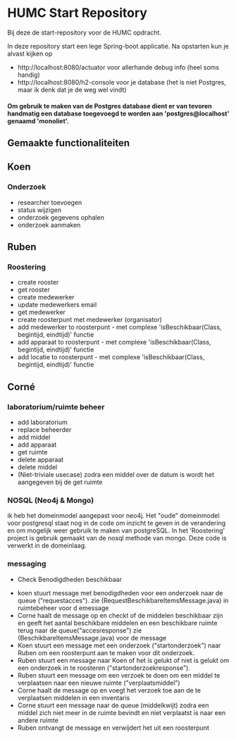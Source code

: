 # HUMC Start Repository

Bij deze de start-repository voor de HUMC opdracht.

In deze repository start een lege Spring-boot applicatie. Na opstarten kun je alvast kijken op

* http://localhost:8080/actuator voor allerhande debug info (heel soms handig)
* http://localhost:8080/h2-console voor je database (het is niet Postgres, maar ik denk dat je de weg wel vindt)

#### Om gebruik te maken van de Postgres database dient er van tevoren handmatig een database toegevoegd te worden aan 'postgres@localhost' genaamd 'monoliet'.

## Gemaakte functionaliteiten

## Koen
### Onderzoek
* researcher toevoegen
* status wijzigen
* onderzoek gegevens ophalen
* onderzoek aanmaken

## Ruben
### Roostering
* create rooster
* get rooster
* create medewerker
* update medewerkers email
* get medewerker
* create roosterpunt met medewerker (organisator)
* add medewerker to roosterpunt - met complexe 'isBeschikbaar(Class, begintijd, eindtijd)' functie
* add apparaat to roosterpunt - met complexe 'isBeschikbaar(Class, begintijd, eindtijd)' functie
* add locatie to roosterpunt - met complexe 'isBeschikbaar(Class, begintijd, eindtijd)' functie

## Corné
### laboratorium/ruimte beheer
* add laboratorium
* replace beheerder
* add middel
* add apparaat
* get ruimte
* delete apparaat
* delete middel
* (Niet-triviale usecase) zodra een middel over de datum is wordt het aangegeven bij de get ruimte

### NOSQL (Neo4j & Mongo)
ik heb het domeinmodel aangepast voor neo4j. Het "oude" domeinmodel voor postgresql staat nog in de code om inzicht te geven in de verandering en om mogelijk weer
gebruik te maken van postgreSQL. In het 'Roostering' project is gebruik gemaakt van de nosql methode van mongo. Deze code is verwerkt in de
domeinlaag.



### messaging
* Check Benodigdheden beschikbaar
- koen stuurt message met benodigdheden voor een onderzoek naar de queue ("requestacces"). zie (RequestBeschikbareItemsMessage.java) in ruimtebeheer voor d emessage
- Corne haalt de message op en checkt of de middelen beschikbaar zijn en geeft het aantal beschikbare middelen en een beschikbare ruimte terug naar de queue("accesresponse") zie (BeschikbareItemsMessage.java) voor de message
- Koen stuurt een message met een onderzoek ("startonderzoek") naar Ruben om een roosterpunt aan te maken voor dit onderzoek.
- Ruben stuurt een message naar Koen of het is gelukt of niet is gelukt om een onderzoek in te roosteren ("startonderzoekresponse").
- Ruben stuurt een message om een verzoek te doen om een middel te verplaatsen naar een nieuwe ruimte ("verplaatsmiddel")
- Corne haalt de message op en voegt het verzoek toe aan de te verplaatsen middelen in een inventaris
- Corne stuurt een message naar de queue (middelkwijt) zodra een middel zich niet meer in de ruimte bevindt en niet verplaatst is naar een andere ruimte
- Ruben ontvangt de message en verwijdert het uit een roosterpunt

